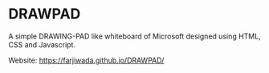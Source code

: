 # DRAWPAD

A simple DRAWING-PAD like whiteboard of Microsoft designed using HTML, CSS and Javascript.

Website: https://farjiwada.github.io/DRAWPAD/

